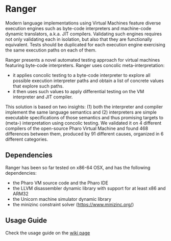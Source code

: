 # Ranger

Modern language implementations using Virtual Machines feature diverse execution engines such as byte-code interpreters and machine-code dynamic translators, a.k.a. JIT compilers.
Validating such engines requires not only validating each in isolation, but also that they are functionally equivalent.
Tests should be duplicated for each execution engine exercising the same execution paths on each of them.

Ranger presents a novel automated testing approach for virtual machines featuring byte-code interpreters.
Ranger uses concolic meta-interpretation:
 - it applies concolic testing to a byte-code interpreter to explore all possible execution interpreter paths and obtain a list of concrete values that explore such paths.
 - it then uses such values to apply differential testing on the VM interpreter and JIT compiler.

This solution is based on two insights: (1) both the interpreter and compiler implement the same language semantics and (2) interpreters are simple executable specifications of those semantics and thus promising targets to (meta-) interpretation using concolic testing.
We validated it on 4 different compilers of the open-source Pharo Virtual Machine and found 468 differences between them, produced by 91 different causes, organized in 6 different categories.

## Dependencies

Ranger has been so far tested on x86-64 OSX, and has the following dependencies:
 - the Pharo VM source code and the Pharo IDE
 - the LLVM disassembler dynamic library with support for at least x86 and ARM32
 - the Unicorn machine simulator dynamic library
 - the minizinc constraint solver (https://www.minizinc.org/)

## Usage Guide

Check the usage guide on the [wiki page](https://github.com/Alamvic/ranger/wiki/Quick-Start)
